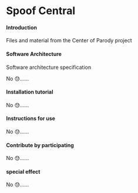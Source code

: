 # Spoof Central

#### Introduction
Files and material from the Center of Parody project

#### Software Architecture
Software architecture specification

No 😓......

#### Installation tutorial

No 😓......

#### Instructions for use

No 😓......

#### Contribute by participating

No 😓......

#### special effect

No 😓......